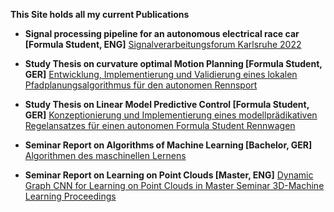 **This Site holds all my current Publications**

- **Signal processing pipeline for an autonomous electrical race car [Formula Student, ENG]** [Signalverarbeitungsforum Karlsruhe 2022](https://publikationen.bibliothek.kit.edu/1000150865/149629985)

- **Study Thesis on curvature optimal Motion Planning [Formula Student, GER]** [Entwicklung, Implementierung und Validierung eines lokalen Pfadplanungsalgorithmus für den autonomen Rennsport](assets/doc/T3_3100.pdf)

- **Study Thesis on Linear Model Predictive Control [Formula Student, GER]** [Konzeptionierung und Implementierung eines modellprädikativen Regelansatzes für einen autonomen Formula Student Rennwagen](assets/doc/T3_3200.pdf)

- **Seminar Report on Algorithms of Machine Learning [Bachelor, GER]** [Algorithmen des maschinellen Lernens](assets/doc/Seminararbeit_FinnRasmus_Schaefer.pdf)

- **Seminar Report on Learning on Point Clouds [Master, ENG]** [Dynamic Graph CNN for Learning on Point Clouds in Master Seminar 3D-Machine Learning Proceedings](https://finnschaefer1901.github.io/assets/doc/Seminar_Schaefer_FinnRasmus_final.pdf)